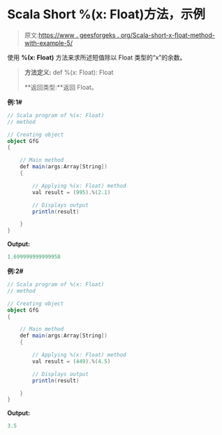 # Scala Short %(x: Float)方法，示例

> 原文:[https://www . geesforgeks . org/Scala-short-x-float-method-with-example-5/](https://www.geeksforgeeks.org/scala-short-x-float-method-with-example-5/)

使用 **%(x: Float)** 方法来求所述短值除以 Float 类型的“x”的余数。

> **方法定义:** def %(x: Float): Float
> 
> **返回类型:**返回 Float。

**例:1#**

```scala
// Scala program of %(x: Float)
// method

// Creating object
object GfG
{ 

    // Main method
    def main(args:Array[String])
    {

        // Applying %(x: Float) method 
        val result = (995).%(2.1)

        // Displays output
        println(result)

    }
} 
```

**Output:**

```scala
1.699999999999958

```

**例:2#**

```scala
// Scala program of %(x: Float)
// method

// Creating object
object GfG
{ 

    // Main method
    def main(args:Array[String])
    {

        // Applying %(x: Float) method
        val result = (449).%(4.5)

        // Displays output
        println(result)

    }
} 
```

**Output:**

```scala
3.5

```